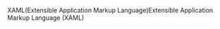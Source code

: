 <span data-ttu-id="19d76-101">XAML(Extensible Application Markup Language)</span><span class="sxs-lookup"><span data-stu-id="19d76-101">Extensible Application Markup Language (XAML)</span></span>